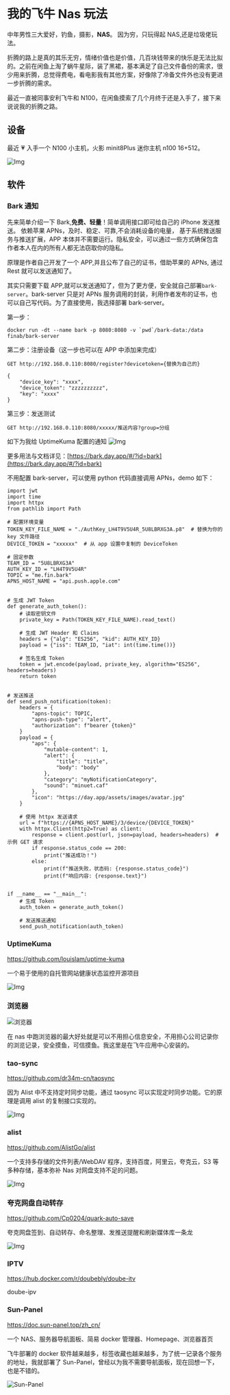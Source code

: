 # 我的飞牛 Nas 玩法

中年男性三大爱好，钓鱼，摄影，**NAS**。 因为穷，只玩得起 NAS,还是垃圾佬玩法。

折腾的路上是真的其乐无穷，情绪价值也是价值，几百块钱带来的快乐是无法比拟的。之前在闲鱼上淘了蜗牛星际，装了黑裙，基本满足了自己文件备份的需求，很少用来折腾，总觉得费电，看电影我有其他方案，好像除了冷备文件外也没有更进一步折腾的需求。

最近一直被同事安利飞牛和 N100，在闲鱼摸索了几个月终于还是入手了，接下来说说我的折腾之路。

## 设备

最近 💗 入手一个 N100 小主机，火影 minit8Plus 迷你主机 n100 16+512。

![Img](https://static.trumandu.top/yank-note-picgo-img-20250109221733.png)

## 软件

### Bark 通知

先来简单介绍一下 Bark,**免费、轻量**！简单调用接口即可给自己的 iPhone 发送推送。
依赖苹果 APNs，及时、稳定、可靠,不会消耗设备的电量， 基于系统推送服务与推送扩展，APP 本体并不需要运行。隐私安全，可以通过一些方式确保包含作者本人在内的所有人都无法窃取你的隐私。

原理是作者自己开发了一个 APP,并且公布了自己的证书，借助苹果的 APNs, 通过 Rest 就可以发送通知了。

其实只需要下载 APP,就可以发送通知了，但为了更方便，安全就自己部署`bark-server`。bark-server 只是对 APNs 服务调用的封装，利用作者发布的证书，也可以自己写代码。为了直接使用，我选择部署 bark-server。

第一步：

```
docker run -dt --name bark -p 8080:8080 -v `pwd`/bark-data:/data finab/bark-server
```

第二步：注册设备（这一步也可以在 APP 中添加来完成）

```
GET http://192.168.0.110:8080/register?devicetoken={替换为自己的}

{
    "device_key": "xxxx",
    "device_token": "zzzzzzzzzz",
    "key": "xxxx"
}

```

第三步：发送测试

```
GET http://192.168.0.110:8080/xxxxx/推送内容?group=分组
```

如下为我给 UptimeKuma 配置的通知
![Img](https://static.trumandu.top/yank-note-picgo-img-20250109221124.png)

更多用法与文档详见：[https://bark.day.app/#/?id=bark](https://bark.day.app/#/?id=bark)

不用配置 bark-server，可以使用 python 代码直接调用 APNs，demo 如下：

```
import jwt
import time
import httpx
from pathlib import Path

# 配置环境变量
TOKEN_KEY_FILE_NAME = "./AuthKey_LH4T9V5U4R_5U8LBRXG3A.p8"  # 替换为你的 key 文件路径
DEVICE_TOKEN = "xxxxxx"  # 从 app 设置中复制的 DeviceToken

# 固定参数
TEAM_ID = "5U8LBRXG3A"
AUTH_KEY_ID = "LH4T9V5U4R"
TOPIC = "me.fin.bark"
APNS_HOST_NAME = "api.push.apple.com"


# 生成 JWT Token
def generate_auth_token():
    # 读取密钥文件
    private_key = Path(TOKEN_KEY_FILE_NAME).read_text()

    # 生成 JWT Header 和 Claims
    headers = {"alg": "ES256", "kid": AUTH_KEY_ID}
    payload = {"iss": TEAM_ID, "iat": int(time.time())}

    # 签名生成 Token
    token = jwt.encode(payload, private_key, algorithm="ES256", headers=headers)
    return token


# 发送推送
def send_push_notification(token):
    headers = {
        "apns-topic": TOPIC,
        "apns-push-type": "alert",
        "authorization": f"bearer {token}"
    }
    payload = {
        "aps": {
            "mutable-content": 1,
            "alert": {
                "title": "title",
                "body": "body"
            },
            "category": "myNotificationCategory",
            "sound": "minuet.caf"
        },
        "icon": "https://day.app/assets/images/avatar.jpg"
    }

    # 使用 httpx 发送请求
    url = f"https://{APNS_HOST_NAME}/3/device/{DEVICE_TOKEN}"
    with httpx.Client(http2=True) as client:
        response = client.post(url, json=payload, headers=headers)  # 示例 GET 请求
        if response.status_code == 200:
            print("推送成功！")
        else:
            print(f"推送失败，状态码: {response.status_code}")
            print(f"响应内容: {response.text}")


if __name__ == "__main__":
    # 生成 Token
    auth_token = generate_auth_token()

    # 发送推送通知
    send_push_notification(auth_token)
```

### UptimeKuma

https://github.com/louislam/uptime-kuma

一个易于使用的自托管网站健康状态监控开源项目

![Img](https://static.trumandu.top/yank-note-picgo-img-20250114161843.png)

### 浏览器

![浏览器](https://static.trumandu.top/yank-note-picgo-img-20250115224613.png)

 在 nas 中跑浏览器的最大好处就是可以不用担心信息安全，不用担心公司记录你的浏览记录，安全摸鱼，可信摸鱼。我这里是在飞牛应用中心安装的。

### tao-sync

https://github.com/dr34m-cn/taosync

因为 Alist 中不支持定时同步功能，通过 taosync 可以实现定时同步功能。它的原理是调用 alist 的复制接口实现的。

![Img](https://static.trumandu.top/yank-note-picgo-img-20250115211240.png)

### alist

https://github.com/AlistGo/alist

一个支持多存储的文件列表/WebDAV 程序，支持百度，阿里云，夸克云，S3 等多种存储，基本弥补 Nas 对网盘支持不足的问题。

![Img](https://static.trumandu.top/yank-note-picgo-img-20250114162431.png)

### 夸克网盘自动转存

https://github.com/Cp0204/quark-auto-save

夸克网盘签到、自动转存、命名整理、发推送提醒和刷新媒体库一条龙

![Img](https://static.trumandu.top/yank-note-picgo-img-20250114160218.png)

### IPTV

https://hub.docker.com/r/doubebly/doube-itv

doube-ipv

### Sun-Panel

https://doc.sun-panel.top/zh_cn/

一个 NAS、服务器导航面板、简易 docker 管理器、Homepage、浏览器首页

飞牛部署的 docker 软件越来越多，标签收藏也越来越多，为了统一记录各个服务的地址，我就部署了 Sun-Panel，曾经以为我不需要导航面板，现在回想一下，也是不错的。

![Sun-Panel](https://static.trumandu.top/yank-note-picgo-img-20250115223415.png)
